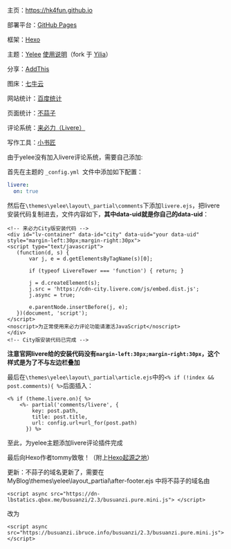 主页：https://hk4fun.github.io

部署平台：[GitHub Pages][1]

框架：[Hexo][2]

主题：[Yelee][3] [使用说明][4]（fork 于 [Yilia][5]）

分享：[AddThis][6]

图床：[七牛云][7]

网站统计：[百度统计][8]

页面统计：[不蒜子][9]

评论系统：[来必力（Livere）][10]

写作工具：[小书匠][11]

由于yelee没有加入livere评论系统，需要自己添加:

首先在主题的 `_config.yml `文件中添加如下配置：

``` yaml
livere:
  on: true
```
然后在`\themes\yelee\layout\_partial\comments`下添加`livere.ejs`，把livere安装代码复制进去，文件内容如下，**其中data-uid就是你自己的data-uid**：

``` gcode?linenums
<!-- 来必力City版安装代码 -->
<div id="lv-container" data-id="city" data-uid="your data-uid" style="margin-left:30px;margin-right:30px">
<script type="text/javascript">
   (function(d, s) {
       var j, e = d.getElementsByTagName(s)[0];

       if (typeof LivereTower === 'function') { return; }

       j = d.createElement(s);
       j.src = 'https://cdn-city.livere.com/js/embed.dist.js';
       j.async = true;

       e.parentNode.insertBefore(j, e);
   })(document, 'script');
</script>
<noscript>为正常使用来必力评论功能请激活JavaScript</noscript>
</div>
<!-- City版安装代码已完成 -->
```
**注意官网livere给的安装代码没有`margin-left:30px;margin-right:30px`，这个样式是为了不与左边栏叠加**

最后在`\themes\yelee\layout\_partial\article.ejs`中的`<% if (!index && post.comments){ %>`后面插入：

``` gcode?linenums
<% if (theme.livere.on){ %>
    <%- partial('comments/livere', {
        key: post.path,
        title: post.title,
        url: config.url+url_for(post.path)
      }) %>
```
至此，为yelee主题添加livere评论插件完成

最后向Hexo作者tommy致敬！（附上[Hexo起源之地][12]）

更新：不蒜子的域名更新了，需要在 MyBlog\themes\yelee\layout\_partial\after-footer.ejs 
中将不蒜子的域名由

`<script async src="https://dn-lbstatics.qbox.me/busuanzi/2.3/busuanzi.pure.mini.js">
</script>`

改为

`<script async src="https://busuanzi.ibruce.info/busuanzi/2.3/busuanzi.pure.mini.js">
</script>`

  [1]: https://pages.github.com/
  [2]: https://hexo.io/
  [3]: https://github.com/MOxFIVE/hexo-theme-yelee
  [4]: http://moxfive.coding.me/yelee/
  [5]: https://github.com/litten/hexo-theme-yilia
  [6]: https://www.addthis.com/
  [7]: https://portal.qiniu.com
  [8]: https://tongji.baidu.com/web/welcome/login
  [9]: http://ibruce.info/2015/04/04/busuanzi/
  [10]: https://livere.com/
  [11]: http://soft.xiaoshujiang.com/
  [12]: https://zespia.tw/blog/2012/10/11/hexo-debut/